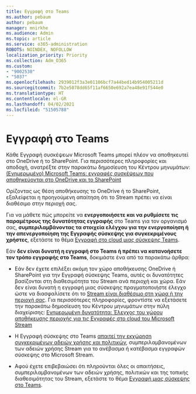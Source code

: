 ```yaml
---
title: Εγγραφή στο Teams
ms.author: pebaum
author: pebaum
manager: mnirkhe
ms.audience: Admin
ms.topic: article
ms.service: o365-administration
ROBOTS: NOINDEX, NOFOLLOW
localization_priority: Priority
ms.collection: Adm_O365
ms.custom:
- "9002530"
- "5037"
ms.openlocfilehash: 2939012f3a3e01106bcf7a44bed14b954005211d
ms.sourcegitcommit: 7b2e5078dd65f11af6650e692a7ea48e91f544e0
ms.translationtype: HT
ms.contentlocale: el-GR
ms.lasthandoff: 04/02/2021
ms.locfileid: "51505788"
---
```

# <a name="recording-in-teams"></a>Εγγραφή στο Teams

Κάθε Εγγραφή συσκέψεων Microsoft Teams μπορεί πλέον να αποθηκευτεί στο OneDrive ή το SharePoint. Για περισσότερες πληροφορίες και αποδοχή, ανατρέξτε στην παρακάτω δημοσίευση του Κέντρου μηνυμάτων: [(Ενημερωμένο) Microsoft Teams: εγγραφές συσκέψεων που αποθηκεύονται στο OneDrive και το SharePoint](https://portal.microsoft.com/Adminportal/Home?ref=MessageCenter&id=MC222640)

Ορίζοντας ως θέση αποθήκευσης το OneDrive ή το SharePoint, εξαλείφεται η προηγούμενη απαίτηση ότι το Stream πρέπει να είναι διαθέσιμο στην περιοχή σας.

Για να μάθετε πώς μπορείτε να **ενεργοποιήσετε και να ρυθμίσετε τις παραμέτρους της δυνατότητας εγγραφής** στο Teams για τον οργανισμό σας, **συμπεριλαμβάνοντας τα στοιχεία ελέγχου για την ενεργοποίηση ή την απενεργοποίηση της Εγγραφής σύσκεψης για συγκεκριμένους χρήστες**, εξετάστε το θέμα [Εγγραφή στο cloud μιας σύσκεψης Teams](https://docs.microsoft.com/microsoftteams/cloud-recording).

Εάν **δεν είναι δυνατή η εγγραφή στο Teams ή πρέπει να κατανοήσετε τον τρόπο εγγραφής στο Teams**, δοκιμάστε ένα από τα παρακάτω άρθρα:

- Εάν δεν έχετε επιλέξει ακόμη τον χώρο αποθήκευσης OneDrive ή SharePoint για την Εγγραφή σύσκεψης Teams, αυτές οι δυνατότητες βασίζονται στη διαθεσιμότητα του Stream ανά περιοχή και χώρα. Εάν δεν είναι δυνατή η εγγραφή μιας σύσκεψης πραγματοποιήστε έλεγχο ώστε να διασφαλίσετε ότι το [Stream είναι διαθέσιμο στη χώρα ή την περιοχή σας](https://docs.microsoft.com/stream/faq#which-regions-does-microsoft-stream-host-my-data-in). Για περισσότερες πληροφορίες, φροντίστε να εξετάσετε την παρακάτω δημοσίευση του Κέντρου μηνυμάτων στην πύλη διαχείρισης: [Ενημερωμένη δυνατότητα: Έλεγχος του χώρου αποθήκευσης περιοχής για τις Εγγραφές στο cloud του Microsoft Stream](https://admin.microsoft.com/AdminPortal/Home#/MessageCenter?id=MC214327)

- Η Εγγραφή σύσκεψης στο Teams [απαιτεί την εκχώρηση συγκεκριμένων αδειών χρήσης και πολιτικών](https://docs.microsoft.com/microsoftteams/cloud-recording#prerequisites-for-teams-cloud-meeting-recording), συμπεριλαμβανομένων των αδειών χρήσης Stream για το ανέβασμα ή κατέβασμα εγγραφών σύσκεψης στο Microsoft Stream.

- Αφού έχετε επιβεβαιώσει ότι πληρούνται όλες οι απαιτήσεις, συμπεριλαμβανομένων των αδειών χρήσης, πολιτικών και της τοπικής διαθεσιμότητας του Stream, εξετάστε το θέμα [Εγγραφή μιας σύσκεψης στο Teams](https://support.office.com/article/34dfbe7f-b07d-4a27-b4c6-de62f1348c24).

